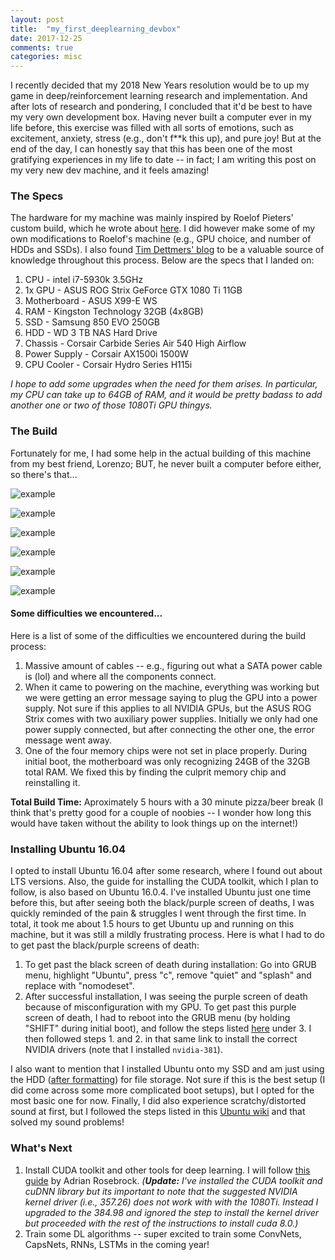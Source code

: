 ```yaml
---
layout: post
title:  "my_first_deeplearning_devbox"
date: 2017-12-25
comments: true
categories: misc
---
```

I recently decided that my 2018 New Years resolution would be to up my game in
deep/reinforcement learning research and implementation. And after lots of research
and pondering, I concluded that it'd be best to have my very own development box.
Having never built a computer ever in my life before, this exercise was filled with all
sorts of emotions, such as excitement, anxiety, stress (e.g., don't f**k this up),
and pure joy! But at the end of the day, I can honestly say that this has been
one of the most gratifying experiences in my life to date -- in fact; I am writing
this post on my very new dev machine, and it feels amazing!

### The Specs
The hardware for my machine was mainly inspired by Roelof Pieters' custom build, which he wrote
about [here](http://graphific.github.io/posts/building-a-deep-learning-dream-machine/).
I did however make some of my own modifications to Roelof's machine (e.g., GPU choice,
and number of HDDs and SSDs). I also found [Tim Dettmers' blog](http://timdettmers.com/2017/04/09/which-gpu-for-deep-learning/) to be a valuable
source of knowledge throughout this process. Below are the specs that I landed on:

1. CPU - intel i7-5930k 3.5GHz
2. 1x GPU - ASUS ROG Strix GeForce GTX 1080 Ti 11GB
3. Motherboard - ASUS X99-E WS
4. RAM - Kingston Technology 32GB (4x8GB)
5. SSD - Samsung 850 EVO 250GB
6. HDD - WD 3 TB NAS Hard Drive
7. Chassis - Corsair Carbide Series Air 540 High Airflow
8. Power Supply -  Corsair AX1500i 1500W
9. CPU Cooler - Corsair Hydro Series H115i

*I hope to add some upgrades when the need for them arises. In particular, my CPU
can take up to 64GB of RAM, and it would be pretty badass to add another one or two of
those 1080Ti GPU thingys.*

### The Build
Fortunately for me, I had some help in the actual building of this machine from
my best friend, Lorenzo; BUT, he never built a computer before either, so there's that...

![example]({{site.url}}/images/boxes.jpg)

![example]({{site.url}}/images/gpu.jpg)

![example]({{site.url}}/images/install_cpu.jpg)

![example]({{site.url}}/images/cpugpu.jpg)

![example]({{site.url}}/images/case.jpg)

![example]({{site.url}}/images/final.jpg)

#### Some difficulties we encountered...
Here is a list of some of the difficulties we encountered during the build
process:
1. Massive amount of cables -- e.g., figuring out what a SATA power cable is (lol)
and where all the components connect.
2. When it came to powering on the machine, everything was working but we were
getting an error message saying to plug the GPU into a power supply. Not sure if
this applies to all NVIDIA GPUs, but the ASUS ROG Strix comes with two auxiliary
power supplies. Initially we only had one power supply connected, but after connecting
the other one, the error message went away.
3. One of the four memory chips were not set in place properly. During initial boot,
the motherboard was only recognizing 24GB of the 32GB total RAM. We fixed this by finding the culprit
memory chip and reinstalling it.

**Total Build Time:** Aproximately 5 hours with a 30 minute pizza/beer break (I think that's pretty good
for a couple of noobies -- I wonder how long this would have taken without the
ability to look things up on the internet!)

### Installing Ubuntu 16.04
I opted to install Ubuntu 16.04 after some research, where I found out about LTS
versions. Also, the guide for installing the CUDA toolkit, which I plan to follow, is also
based on Ubuntu 16.0.4. I've installed Ubuntu just one time before this, but
after seeing both the black/purple screen of deaths, I was quickly reminded of the
pain & struggles I went through the first time. In total, it took me about 1.5 hours
to get Ubuntu up and running on this machine, but it was still a mildly frustrating
process. Here is what I had to do to get past the black/purple screens of death:

1. To get past the black screen of death during installation: Go into GRUB menu,
highlight "Ubuntu", press "c", remove "quiet" and "splash" and replace with "nomodeset".
2. After successful installation, I was seeing the purple screen of death because
of misconfiguration with my GPU. To get past this purple screen of death, I had to
reboot into the GRUB menu (by holding "SHIFT" during initial boot), and follow the
steps listed [here](https://askubuntu.com/questions/760934/graphics-issues-after-while-installing-ubuntu-16-04-16-10-with-nvidia-graphics) under 3. I then followed steps 1. and 2. in that same link to
install the correct NVIDIA drivers (note that I installed `nvidia-381`).

I also want to mention that I installed Ubuntu onto my SSD and am just using the HDD
([after formatting](https://www.wikihow.com/Format-a-Hard-Drive-Using-Ubuntu#/Image:Format-a-Hard-Drive-Using-Ubuntu-Step-6-Version-3.jpg))
for file storage. Not sure if this is the best setup (I did
come across some more complicated boot setups), but I opted for the most basic one
for now. Finally, I did also experience scratchy/distorted sound at first, but
I followed the steps listed in this [Ubuntu wiki](https://help.ubuntu.com/community/SoundTroubleshootingProcedure) and that
solved my sound problems!

### What's Next
1. Install CUDA toolkit and other tools for deep learning. I will follow [this guide](https://www.pyimagesearch.com/2017/09/27/setting-up-ubuntu-16-04-cuda-gpu-for-deep-learning-with-python/) by Adrian Rosebrock.
*(**Update:** I've installed the CUDA toolkit and cuDNN library but its important
to note that the suggested NVIDIA kernel driver (i.e., 357.26) does not work with
with the 1080Ti. Instead I upgraded to the 384.98 and ignored the step to
install the kernel driver but proceeded with the rest of the instructions to install
cuda 8.0.)*
2. Train some DL algorithms -- super excited to train some ConvNets, CapsNets, RNNs,
LSTMs in the coming year!
